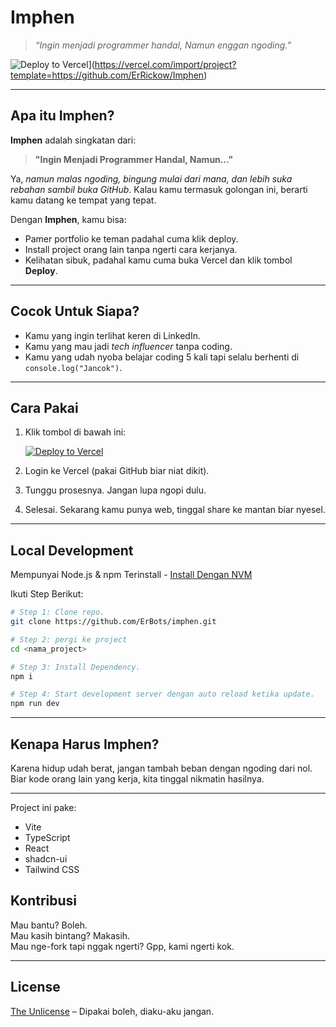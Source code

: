 # Imphen

> *“Ingin menjadi programmer handal, Namun enggan ngoding.”*

![Deploy to Vercel](https://vercel.com/button)](https://vercel.com/import/project?template=https://github.com/ErRickow/Imphen)

---

## Apa itu Imphen?

**Imphen** adalah singkatan dari:
> **"Ingin Menjadi Programmer Handal, Namun..."**

Ya, *namun malas ngoding, bingung mulai dari mana, dan lebih suka rebahan sambil buka GitHub*. Kalau kamu termasuk golongan ini, berarti kamu datang ke tempat yang tepat.

Dengan **Imphen**, kamu bisa:
- Pamer portfolio ke teman padahal cuma klik deploy.
- Install project orang lain tanpa ngerti cara kerjanya.
- Kelihatan sibuk, padahal kamu cuma buka Vercel dan klik tombol **Deploy**.

---

## Cocok Untuk Siapa?

- Kamu yang ingin terlihat keren di LinkedIn.
- Kamu yang mau jadi *tech influencer* tanpa coding.
- Kamu yang udah nyoba belajar coding 5 kali tapi selalu berhenti di `console.log("Jancok")`.

---

## Cara Pakai

1. Klik tombol di bawah ini:

   [![Deploy to Vercel](https://vercel.com/button)](https://vercel.com/import/project?template=https://github.com/ErBots/Imphen)

2. Login ke Vercel (pakai GitHub biar niat dikit).
3. Tunggu prosesnya. Jangan lupa ngopi dulu.
4. Selesai. Sekarang kamu punya web, tinggal share ke mantan biar nyesel.

---

## Local Development

Mempunyai Node.js & npm Terinstall - [Install Dengan NVM](https://github.com/nvm-sh/nvm#installing-and-updating)

Ikuti Step Berikut:

```sh
# Step 1: Clone repo.
git clone https://github.com/ErBots/imphen.git

# Step 2: pergi ke project
cd <nama_project>

# Step 3: Install Dependency.
npm i

# Step 4: Start development server dengan auto reload ketika update.
npm run dev
```
---
## Kenapa Harus Imphen?

Karena hidup udah berat, jangan tambah beban dengan ngoding dari nol.  
Biar kode orang lain yang kerja, kita tinggal nikmatin hasilnya.

---

Project ini pake:

- Vite
- TypeScript
- React
- shadcn-ui
- Tailwind CSS

## Kontribusi

Mau bantu? Boleh.  
Mau kasih bintang? Makasih.  
Mau nge-fork tapi nggak ngerti? Gpp, kami ngerti kok.

---

## License

[The Unlicense](LICENSE) – Dipakai boleh, diaku-aku jangan.